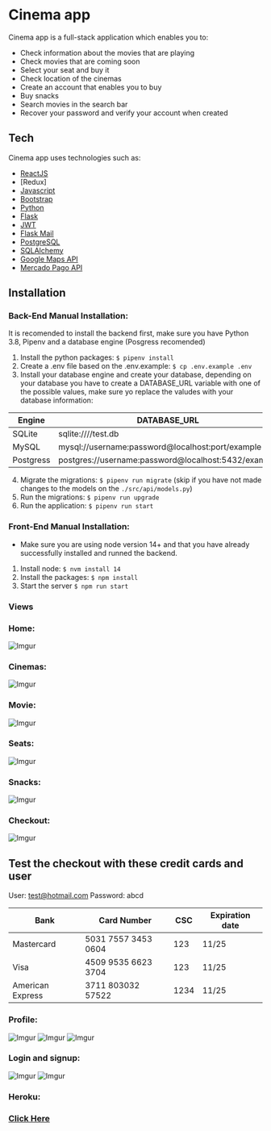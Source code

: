 # Cinema app

Cinema app is a full-stack application which enables you to:
- Check information about the movies that are playing
- Check movies that are coming soon
- Select your seat and buy it
- Check location of the cinemas
- Create an account that enables you to buy
- Buy snacks
- Search movies in the search bar
- Recover your password and verify your account when created

## Tech

Cinema app uses technologies such as:

- [ReactJS]
- [Redux]
- [Javascript]
- [Bootstrap]
- [Python]
- [Flask]
- [JWT]
- [Flask Mail] 
- [PostgreSQL]
- [SQLAlchemy]
- [Google Maps API]
- [Mercado Pago API]

## Installation

### Back-End Manual Installation:

It is recomended to install the backend first, make sure you have Python 3.8, Pipenv and a database engine (Posgress recomended)

1. Install the python packages: `$ pipenv install`
2. Create a .env file based on the .env.example: `$ cp .env.example .env`
3. Install your database engine and create your database, depending on your database you have to create a DATABASE_URL variable with one of the possible values, make sure yo replace the valudes with your database information:

| Engine	| DATABASE_URL 						|
| ------------- | ----------------------------------------------------- |
| SQLite	| sqlite:////test.db	 				|
| MySQL		| mysql://username:password@localhost:port/example	|
| Postgress	| postgres://username:password@localhost:5432/example 	|

4. Migrate the migrations: `$ pipenv run migrate` (skip if you have not made changes to the models on the `./src/api/models.py`)
5. Run the migrations: `$ pipenv run upgrade`
6. Run the application: `$ pipenv run start`


### Front-End Manual Installation:

- Make sure you are using node version 14+ and that you have already successfully installed and runned the backend.

1. Install node: `$ nvm install 14`
1. Install the packages: `$ npm install`
2. Start the server `$ npm run start`

### Views
### Home:
![Imgur](https://imgur.com/feQccG1.jpg)


### Cinemas:
![Imgur](https://imgur.com/GDuSFvz.jpg)



### Movie:
![Imgur](https://imgur.com/ohagsRM.jpg)

### Seats:
![Imgur](https://imgur.com/ojCVNlt.jpg)


### Snacks:
![Imgur](https://imgur.com/FqdjhPl.jpg)


### Checkout:
![Imgur](https://imgur.com/Abb4f6x.jpg)

## Test the checkout with these credit cards and user

User: test@hotmail.com
Password: abcd

|   Bank	|   Card Number	|   CSC	|   Expiration date	
|---	|---	|---	|---	|
|   Mastercard	|   5031 7557 3453 0604	|   123	|  11/25 	|
|   Visa	|   4509 9535 6623 3704	|   123	|   11/25	| 
|   American Express	|   3711 803032 57522	|   1234	|   11/25	|  


### Profile:
![Imgur](https://imgur.com/Juanvpp.jpg)
![Imgur](https://imgur.com/6B1KJSF.jpg)
![Imgur](https://imgur.com/85ZKu0w.jpg)

### Login and signup:
![Imgur](https://imgur.com/TQ8HEzg.jpg)
![Imgur](https://imgur.com/iQbaiAJ.jpg)


### Heroku:
### [Click Here]

   [mariaperrone]: <https://github.com/mariaperrone>
   [flopezcardozo]: <https://github.com/flopezcardozo>
   [me]: <https://github.com/sromero50>
   [ReactJS]: <https://reactjs.org/>
   [Flux]: <https://es.redux.js.org/>
   [Javascript]: <https://www.javascript.com/>
   [Bootstrap]: <https://getbootstrap.com/>
   [Python]: <https://www.python.org/>
   [Flask]: <https://flask.palletsprojects.com/en/2.0.x/>
   [JWT]: <https://jwt.io/>
   [Flask Mail]: <https://pythonhosted.org/Flask-Mail/>
   [PostgreSQL]: <https://www.postgresql.org/>
   [SQLAlchemy]: <https://www.sqlalchemy.org/>
   [Google Maps API]: <https://developers.google.com/maps/documentation/javascript/overview>
   [Mercado Pago API]: <https://www.mercadopago.com.ar/developers/es/guides/online-payments/checkout-api/introduction>
   [Click Here]: <https://cinema-app-2022-sromero.herokuapp.com/>
